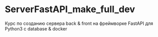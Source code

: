 # ServerFastAPI_make_full_dev
Курс по созданию сервера back & front на фреймворке FastAPI для Python3 с database & docker
